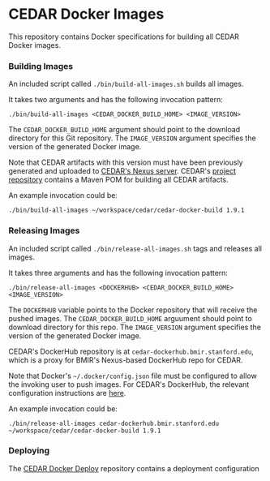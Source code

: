 # CEDAR Docker Images

This repository contains Docker specifications for building all CEDAR Docker images.

### Building Images

An included script called `./bin/build-all-images.sh` builds all images.

It takes two arguments and has the following invocation pattern:

    ./bin/build-all-images <CEDAR_DOCKER_BUILD_HOME> <IMAGE_VERSION>

The `CEDAR_DOCKER_BUILD_HOME` argument should point to the download directory for this Git repository.
The `IMAGE_VERSION` argument specifies the version of the generated Docker image.

Note that CEDAR artifacts with this version must have been previously generated and uploaded to
[CEDAR's Nexus server](https://nexus.bmir.stanford.edu/).
CEDAR's [project repository](https://github.com/metadatacenter/cedar-project) contains a Maven POM
for building all CEDAR artifacts.

An example invocation could be:

    ./bin/build-all-images ~/workspace/cedar/cedar-docker-build 1.9.1

### Releasing Images

An included script called `./bin/release-all-images.sh` tags and releases all images.

It takes three arguments and has the following invocation pattern:

    ./bin/release-all-images <DOCKERHUB> <CEDAR_DOCKER_BUILD_HOME> <IMAGE_VERSION>

The `DOCKERHUB` variable points to the Docker repository that will receive the pushed images.
The `CEDAR_DOCKER_BUILD_HOME` arguument should point to download directory for this repo.
The `IMAGE_VERSION` argument specifies the version of the generated Docker image.

CEDAR's DockerHub repository is at `cedar-dockerhub.bmir.stanford.edu`, which is a proxy for BMIR's Nexus-based DockerHub repo for CEDAR.

Note that Docker's `~/.docker/config.json` file must be configured to allow the invoking user to push images.
For CEDAR's DockerHub, the relevant configuration instructions are [here](https://github.com/metadatacenter/cedar-conf/wiki/Configuring-Docker-to-use-the-CEDAR-Nexus-DockerHub).

An example invocation could be:

    ./bin/release-all-images cedar-dockerhub.bmir.stanford.edu ~/workspace/cedar/cedar-docker-build 1.9.1

### Deploying

The [CEDAR Docker Deploy](https://github.com/metadatacenter/cedar-docker-deploy) repository contains a deployment configuration 

